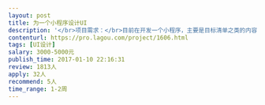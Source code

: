 ```yaml
---                
layout: post       
title: 为一个小程序设计UI           
description: '</br>项目需求：</br>目前在开发一个小程序，主要是目标清单之类的内容，目前有一版UI（约10个页面），</br></br>项目需啊：</br>重新设计一版更加清新个性一点的，在UE上也更加的人性化。</br></br>人员要求：</br>有工具类UI案例可以展示</br>'     
contenturl: https://pro.lagou.com/project/1606.html      
tags: [UI设计]            
salary: 3000-5000元          
publish_time: 2017-01-10 22:16:31         
review: 1813人                   
apply: 32人                   
recommend: 5人                   
time_range: 1-2周              
---                 
```

